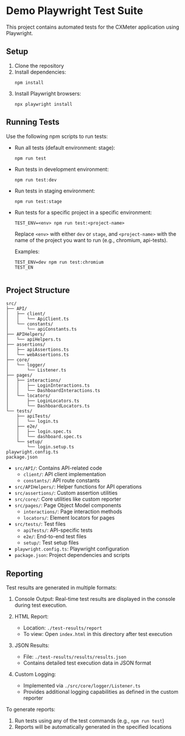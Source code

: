 # Demo Playwright Test Suite

This project contains automated tests for the CXMeter application using Playwright.

## Setup

1. Clone the repository
2. Install dependencies:
   ```
   npm install
   ```
3. Install Playwright browsers:
   ```
   npx playwright install
   ```

## Running Tests

Use the following npm scripts to run tests:

- Run all tests (default environment: stage):
  ```
  npm run test
  ```

- Run tests in development environment:
  ```
  npm run test:dev
  ```

- Run tests in staging environment:
  ```
  npm run test:stage
  ```
- Run tests for a specific project in a specific environment:
  ```
  TEST_ENV=<env> npm run test:<project-name>
  ```
  Replace `<env>` with either `dev` or `stage`, and `<project-name>` with the name of the project you want to run (e.g., chromium, api-tests).

  Examples:
  ```
  TEST_ENV=dev npm run test:chromium
  TEST_EN


## Project Structure

```
src/
├── API/
│   ├── client/
│   │   └── ApiClient.ts
│   └── constants/
│       └── apiConstants.ts
├── APIHelpers/
│   └── apiHelpers.ts
├── assertions/
│   ├── apiAssertions.ts
│   └── webAssertions.ts
├── core/
│   └── logger/
│       └── Listener.ts
├── pages/
│   ├── interactions/
│   │   ├── LoginInteractions.ts
│   │   └── DashboardInteractions.ts
│   └── locators/
│       ├── LoginLocators.ts
│       └── DashboardLocators.ts
└── tests/
    ├── apiTests/
    │   └── login.ts
    ├── e2e/
    │   ├── login.spec.ts
    │   └── dashboard.spec.ts
    └── setup/
        └── login.setup.ts
playwright.config.ts
package.json
```

- `src/API/`: Contains API-related code
  - `client/`: API client implementation
  - `constants/`: API route constants
- `src/APIHelpers/`: Helper functions for API operations
- `src/assertions/`: Custom assertion utilities
- `src/core/`: Core utilities like custom reporter
- `src/pages/`: Page Object Model components
  - `interactions/`: Page interaction methods
  - `locators/`: Element locators for pages
- `src/tests/`: Test files
  - `apiTests/`: API-specific tests
  - `e2e/`: End-to-end test files
  - `setup/`: Test setup files
- `playwright.config.ts`: Playwright configuration
- `package.json`: Project dependencies and scripts

## Reporting

Test results are generated in multiple formats:

1. Console Output: Real-time test results are displayed in the console during test execution.

2. HTML Report:
   - Location: `./test-results/report`
   - To view: Open `index.html` in this directory after test execution

3. JSON Results:
   - File: `./test-results/results/results.json`
   - Contains detailed test execution data in JSON format

4. Custom Logging:
   - Implemented via `./src/core/logger/Listener.ts`
   - Provides additional logging capabilities as defined in the custom reporter

To generate reports:
1. Run tests using any of the test commands (e.g., `npm run test`)
2. Reports will be automatically generated in the specified locations
